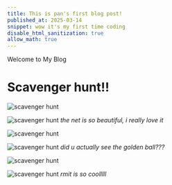 ```yaml
---
title: This is pan's first blog post!
published_at: 2025-03-14
snippet: wow it's my first time coding
disable_html_sanitization: true
allow_math: true
---
```


<div class="banner">Welcome to My Blog</div>

# Scavenger hunt!!

![scavenger hunt](scavenger/IMG_9754.PNG)

![scavenger hunt](scavenger/IMG_9755.PNG)
*the net is so beautiful, i really love it*

![scavenger hunt](scavenger/IMG_9756.PNG)

![scavenger hunt](scavenger/IMG_9757.PNG)
*did u actually see the golden ball???*

![scavenger hunt](scavenger/IMG_9758.PNG)

![scavenger hunt](scavenger/IMG_9759.PNG)
*rmit is so coolllll*